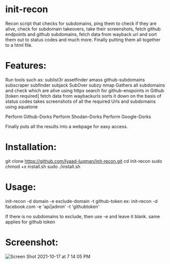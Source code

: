 # init-recon
Recon script that checks for subdomains, ping them to check if they are alive, check for subdomain takeovers, take their screenshots, fetch github endpoints and github subdomains, fetch data from wayback url and sort them out to status codes and much more. Finally putting them all together to a html file.

# Features:
Run tools such as:
 sublist3r
 assetfinder
 amass
 github-subdomains
 subscraper
 subfinder
 subjack
 SubOver
 subzy
 nmap
Gathers all subdomains and check which are alive using httpx
search for github-enspoints in Github [token required]
fetch data from waybackurls
sorts it down on the basis of status codes
takes screenshots of all the required Urls and subdomains using aquatone

Perform Github-Dorks
Perform Shodan-Dorks
Perform Google-Dorks

Finally puts all the results into a webpage for easy access.

# Installation:
git clone https://github.com/Iyaad-luqman/init-recon.git 
cd init-recon
sudo chmod +x install.sh
sudo ./install.sh

# Usage: 
init-recon -d domain -e exclude-domain -t github-token
ex: 
  init-recon -d facebook.com -e 'api|admin' -t 'githubtoken'
 
If there is no subdomains to exclude, then use -e and leave it blank. same applies for github token 

# Screenshot: 
![Screen Shot 2021-10-17 at 7 14 05 PM](https://user-images.githubusercontent.com/86549899/137629914-c97eb65c-7a5f-4b2c-88ac-049b1810edfb.png)

  

